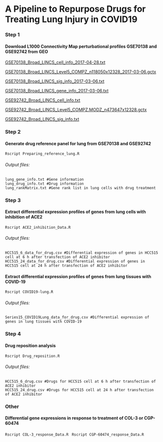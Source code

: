 # A Pipeline to Repurpose Drugs for Treating Lung Injury in COVID19

### Step 1
#### Download L1000 Connectivity Map perturbational profiles GSE70138 and GSE92742 from GEO
[GSE70138_Broad_LINCS_cell_info_2017-04-28.txt](https://ftp.ncbi.nlm.nih.gov/geo/series/GSE70nnn/GSE70138/suppl/GSE70138_Broad_LINCS_cell_info_2017-04-28.txt.gz)

[GSE70138_Broad_LINCS_Level5_COMPZ_n118050x12328_2017-03-06.gctx](https://ftp.ncbi.nlm.nih.gov/geo/series/GSE70nnn/GSE70138/suppl/GSE70138_Broad_LINCS_Level5_COMPZ_n118050x12328_2017-03-06.gctx.gz)

[GSE70138_Broad_LINCS_sig_info_2017-03-06.txt](https://ftp.ncbi.nlm.nih.gov/geo/series/GSE70nnn/GSE70138/suppl/GSE70138_Broad_LINCS_sig_info_2017-03-06.txt.gz)

[GSE70138_Broad_LINCS_gene_info_2017-03-06.txt](https://ftp.ncbi.nlm.nih.gov/geo/series/GSE70nnn/GSE70138/suppl/GSE70138_Broad_LINCS_gene_info_2017-03-06.txt.gz)

[GSE92742_Broad_LINCS_cell_info.txt](https://ftp.ncbi.nlm.nih.gov/geo/series/GSE92nnn/GSE92742/suppl/GSE92742_Broad_LINCS_cell_info.txt.gz)

[GSE92742_Broad_LINCS_Level5_COMPZ.MODZ_n473647x12328.gctx](https://ftp.ncbi.nlm.nih.gov/geo/series/GSE92nnn/GSE92742/suppl/GSE92742_Broad_LINCS_Level5_COMPZ.MODZ_n473647x12328.gctx.gz)

[GSE92742_Broad_LINCS_sig_info.txt](https://ftp.ncbi.nlm.nih.gov/geo/series/GSE92nnn/GSE92742/suppl/GSE92742_Broad_LINCS_sig_info.txt.gz)

### Step 2 
#### Generate drug reference panel for lung from GSE70138 and GSE92742
`Rscript Preparing_reference_lung.R`
###### Output files:
```
lung_gene_info.txt #Gene information
lung_drug_info.txt #Drug information
lung_rankMatrix.txt #Gene rank list in lung cells with drug treatment
```

### Step 3 
#### Extract differential expression profiles of genes from lung cells with inhibition of ACE2
`Rscript ACE2_inhibition_Data.R`
###### Output files:
```
HCC515_6_data_for_drug.csv #Differential expression of genes in HCC515 cell at 6 h after transfection of ACE2 inhibitor
HCC515_24_data_for_drug.csv #Differential expression of genes in HCC515 cell at 24 h after transfection of ACE2 inhibitor
```
#### Extract differential expression profiles of genes from lung tissues with COVID-19
`Rscript COVID19-lung.R`
###### Output files:
```
Series15_COVID19Lung_data_for_drug.csv #Differential expression of genes in lung tissues with COVID-19
```
### Step 4 
#### Drug reposition analysis
`Rscript Drug_reposition.R`
###### Output files:
```
HCC515_6_drug.csv #Drugs for HCC515 cell at 6 h after transfection of ACE2 inhibitor
HCC515_24_drug.csv #Drugs for HCC515 cell at 24 h after transfection of ACE2 inhibitor
```
### Other 
#### Differential gene expressions in response to treatment of COL-3 or CGP-60474 
`Rscript COL-3_response_Data.R
`
`Rscript CGP-60474_response_Data.R`
